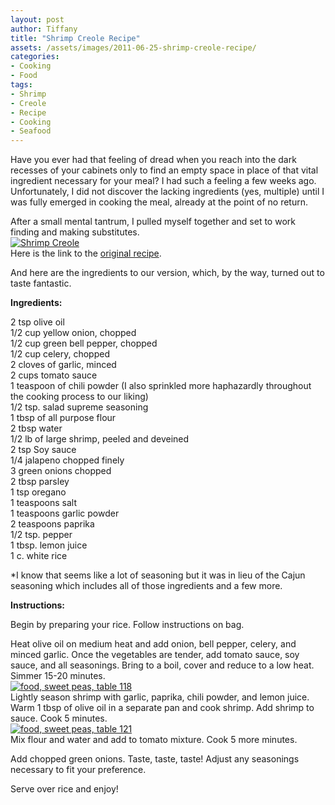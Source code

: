 ```yaml
---
layout: post
author: Tiffany
title: "Shrimp Creole Recipe"
assets: /assets/images/2011-06-25-shrimp-creole-recipe/
categories: 
- Cooking
- Food
tags: 
- Shrimp
- Creole
- Recipe
- Cooking
- Seafood
---
```


Have you ever had that feeling of dread when you reach into the dark recesses of your cabinets only to find an empty space in place of that vital ingredient necessary for your meal? I had such a feeling a few weeks ago. Unfortunately, I did not discover the lacking ingredients (yes, multiple) until I was fully emerged in cooking the meal, already at the point of no return.

After a small mental tantrum, I pulled myself together and set to work finding and making substitutes.  
[![](jekyll_uploads/2011/06/food-sweet-peas-table-133-575x431.jpg "Shrimp Creole")](http://www.sweetpeonies.com/2011/06/shrimp-creole-recipe/food-sweet-peas-table-133/)  
Here is the link to the [original recipe](http://www.skinnytaste.com/2011/03/shrimp-creole.html).

And here are the ingredients to our version, which, by the way, turned out to taste fantastic.

**Ingredients:**

2 tsp olive oil  
1/2 cup yellow onion, chopped  
1/2 cup green bell pepper, chopped  
1/2 cup celery, chopped  
2 cloves of garlic, minced  
2 cups tomato sauce  
1 teaspoon of chili powder (I also sprinkled more haphazardly throughout the cooking process to our liking)  
1/2 tsp. salad supreme seasoning  
1 tbsp of all purpose flour  
2 tbsp water  
1/2 lb of large shrimp, peeled and deveined  
2 tsp Soy sauce  
1/4 jalapeno chopped finely  
3 green onions chopped  
2 tbsp parsley  
1 tsp oregano  
1 teaspoons salt  
1 teaspoons garlic powder  
2 teaspoons paprika  
1/2 tsp. pepper  
1 tbsp. lemon juice  
1 c. white rice

*I know that seems like a lot of seasoning but it was in lieu of the Cajun seasoning which includes all of those ingredients and a few more.

**Instructions:**

Begin by preparing your rice. Follow instructions on bag.

Heat olive oil on medium heat and add onion, bell pepper, celery, and minced garlic. Once the vegetables are tender, add tomato sauce, soy sauce, and all seasonings. Bring to a boil, cover and reduce to a low heat. Simmer 15-20 minutes.  
[![](jekyll_uploads/2011/06/food-sweet-peas-table-118-575x431.jpg "food, sweet peas, table 118")](http://www.sweetpeonies.com/2011/06/shrimp-creole-recipe/food-sweet-peas-table-118/)  
Lightly season shrimp with garlic, paprika, chili powder, and lemon juice. Warm 1 tbsp of olive oil in a separate pan and cook shrimp. Add shrimp to sauce. Cook 5 minutes.  
[![](jekyll_uploads/2011/06/food-sweet-peas-table-121-575x431.jpg "food, sweet peas, table 121")](http://www.sweetpeonies.com/2011/06/shrimp-creole-recipe/food-sweet-peas-table-121/)  
Mix flour and water and add to tomato mixture. Cook 5 more minutes.

Add chopped green onions. Taste, taste, taste! Adjust any seasonings necessary to fit your preference.

Serve over rice and enjoy!